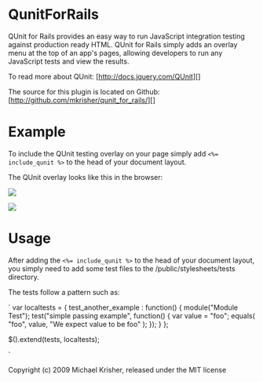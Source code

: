 QunitForRails
=============

QUnit for Rails provides an easy way to run JavaScript integration testing
against production ready HTML. QUnit for Rails simply adds an overlay menu 
at the top of an app's pages, allowing developers to run any JavaScript tests
and view the results. 

To read more about QUnit:
[http://docs.jquery.com/QUnit][]

The source for this plugin is located on Github:
[http://github.com/mkrisher/qunit_for_rails/][]

Example
=======

To include the QUnit testing overlay on your page simply add 
`<%= include_qunit %>` to the head of your document layout.

The QUnit overlay looks like this in the browser:

[![](http://farm3.static.flickr.com/2603/4014493975_7c0ee9e528.jpg)](http://farm3.static.flickr.com/2603/4014493975_7c0ee9e528.jpg)

[![](http://farm3.static.flickr.com/2464/4015257542_9e0ef15dbc.jpg)](http://farm3.static.flickr.com/2464/4015257542_9e0ef15dbc.jpg)

Usage
=====

After adding the `<%= include_qunit %>` to the head of your document layout, you
simply need to add some test files to the /public/stylesheets/tests directory.

The tests follow a pattern such as:

`
var localtests = {
	test_another_example : function()
	{
		module("Module Test");
		test("simple passing example", function() 
		{
		  var value = "foo";
		  equals( "foo", value, "We expect value to be foo" );
		});
	}
};

$().extend(tests, localtests);

`

Copyright (c) 2009 Michael Krisher, released under the MIT license

[http://docs.jquery.com/QUnit]: http://docs.jquery.com/QUnit
[http://github.com/mkrisher/qunit_for_rails/]: http://github.com/mkrisher/qunit_for_rails/